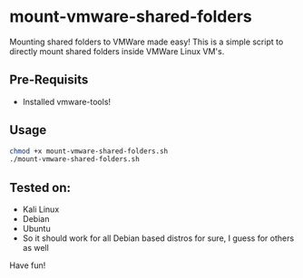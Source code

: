 # mount-vmware-shared-folders

Mounting shared folders to VMWare made easy!
This is a simple script to directly mount shared folders inside VMWare Linux VM's.

## Pre-Requisits

* Installed vmware-tools!

## Usage

```bash
chmod +x mount-vmware-shared-folders.sh
./mount-vmware-shared-folders.sh
```

## Tested on:

* Kali Linux 
* Debian
* Ubuntu
* So it should work for all Debian based distros for sure, I guess for others as well

Have fun!
